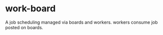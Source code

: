 # work-board
A job scheduling managed via boards and workers. workers consume job posted on boards.
